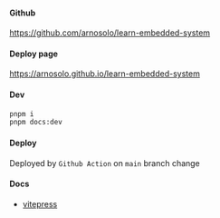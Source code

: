 #### Github

https://github.com/arnosolo/learn-embedded-system

#### Deploy page

https://arnosolo.github.io/learn-embedded-system

#### Dev

```bash
pnpm i
pnpm docs:dev
```

#### Deploy

Deployed by `Github Action` on `main` branch change

#### Docs

- [vitepress](https://vitepress.dev/guide/getting-started)